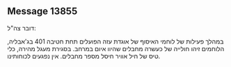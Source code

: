## Message 13855

דובר צה"ל:

במהלך פעילות של לוחמי האיסוף של אוגדת עזה הפועלים תחת חטיבה 401 בג'אבליה, הלוחמים זיהו חולייה של כעשרה מחבלים שהיוו איום במרחב.
בסגירת מעגל מהירה, כלי טיס של חיל אוויר חיסל מספר מחבלים.
אין נפגעים לכוחותינו.

